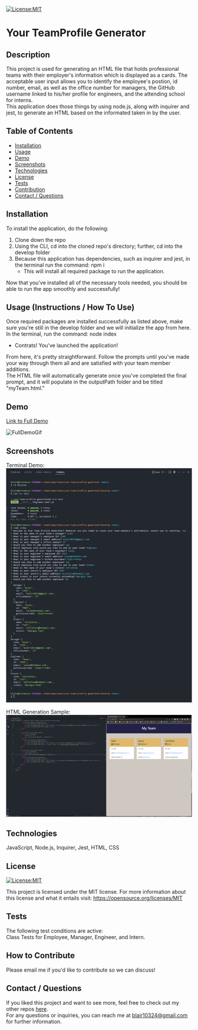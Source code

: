 [![License:MIT](https://img.shields.io/badge/License-MIT-yellow.svg)](https://opensource.org/licenses/MIT)

# Your TeamProfile Generator

## Description
This project is used for generating an HTML file that holds professional teams with their employer's information which is displayed as a cards. The acceptable user input allows you to identify the employee's postion, id number, email, as well as the office number for managers, the GitHub username linked to his/her profile for engineers, and the attending school for interns.  
This application does those things by using node.js, along with inquirer and jest, to generate an HTML based on the informated taken in by the user. 


## Table of Contents
- [Installation](#installation)
- [Usage](#usage)
- [Demo](#demo)
- [Screenshots](#screenshots)
- [Technologies](#technologies)
- [License](#license)
- [Tests](#tests)
- [Contribution](#how-to-contribute)
- [Contact / Questions](#contact--questions)


## Installation

To install the application, do the following: 
1. Clone down the repo
2. Using the CLI, cd into the cloned repo's directory; further, cd into the develop folder 
3. Because this application has dependencies, such as inquirer and jest, in the terminal run the command: npm i  
    - This will install all required package to run the application.  
      
Now that you've installed all of the necessary tools needed, you should be able to run the app smoothly and successfully!


## Usage (Instructions / How To Use)

Once required packages are installed successfully as listed above, make sure you're still in the develop folder and we will initialize the app from here.   
In the terminal, run the command: node index 
  - Contrats! You've launched the application!
 
From here, it's pretty straightforward. Follow the prompts until you've made your way through them all and are satisfied with your team member additions.  
The HTML file will automatically generate once you've completed the final prompt, and it will populate in the outputPath folder and be titled "myTeam.html."


## Demo
<a href="https://vimeo.com/806066026">Link to Full Demo</a>

![FullDemoGif](./Develop/assets/images/FullDemo.gif)


## Screenshots

Terminal Demo:  
![Terminal Demo Screenshot](./Develop/assets/images/terminalScreenshot.png)  
  
HTML Generation Sample:  
![HTML Generation Sample](./Develop/assets/images/htmlScreenshot.png)  


## Technologies
JavaScript, Node.js, Inquirer, Jest, HTML, CSS


## License
[![License:MIT](https://img.shields.io/badge/License-MIT-yellow.svg)](https://opensource.org/licenses/MIT)

This project is licensed under the MIT license. For more information about this license and what it entails visit: https://opensource.org/licenses/MIT


## Tests

The following test conditions are active:  
Class Tests for Employee, Manager, Engineer, and Intern.


## How to Contribute

Please email me if you'd like to contribute so we can discuss!


## Contact / Questions
  If you liked this project and want to see more, feel free to check out my 
  other repos [here](https://github.com/blairrrrwho).
  <br>
  For any questions or inquiries, you can reach me at blair10324@gmail.com for further information.